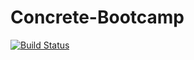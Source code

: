 # Concrete-Bootcamp 
[![Build Status](https://travis-ci.org/cs-filipe-jordao/Concrete-Bootcamp.svg?branch=master)](https://travis-ci.org/cs-filipe-jordao/Concrete-Bootcamp)

